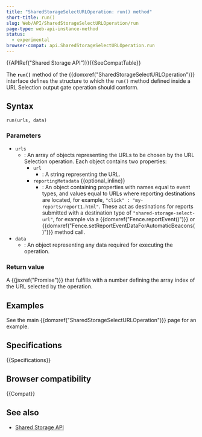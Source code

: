 ```yaml
---
title: "SharedStorageSelectURLOperation: run() method"
short-title: run()
slug: Web/API/SharedStorageSelectURLOperation/run
page-type: web-api-instance-method
status:
  - experimental
browser-compat: api.SharedStorageSelectURLOperation.run
---
```


{{APIRef("Shared Storage API")}}{{SeeCompatTable}}

The **`run()`** method of the {{domxref("SharedStorageSelectURLOperation")}} interface defines the structure to which the `run()` method defined inside a URL Selection output gate operation should conform.

## Syntax

```js-nolint
run(urls, data)
```

### Parameters

- `urls`
  - : An array of objects representing the URLs to be chosen by the URL Selection operation. Each object contains two properties:
    - `url`
      - : A string representing the URL.
    - `reportingMetadata` {{optional_inline}}
      - : An object containing properties with names equal to event types, and values equal to URLs where reporting destinations are located, for example, `"click" : "my-reports/report1.html"`. These act as destinations for reports submitted with a destination type of `"shared-storage-select-url"`, for example via a {{domxref("Fence.reportEvent()")}} or {{domxref("Fence.setReportEventDataForAutomaticBeacons()")}} method call.
- `data`
  - : An object representing any data required for executing the operation.

### Return value

A {{jsxref("Promise")}} that fulfills with a number defining the array index of the URL selected by the operation.

## Examples

See the main {{domxref("SharedStorageSelectURLOperation")}} page for an example.

## Specifications

{{Specifications}}

## Browser compatibility

{{Compat}}

## See also

- [Shared Storage API](/en-US/docs/Web/API/Shared_storage_API)

